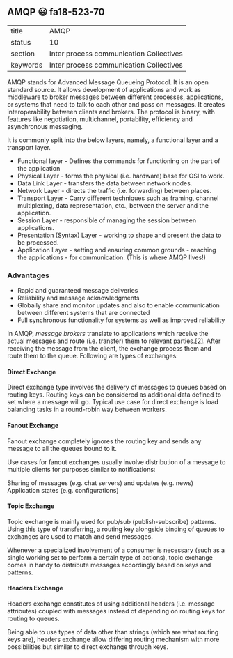 ## AMQP :smiley: fa18-523-70

|          |                                         |
| -------- | --------------------------------------- |
| title    | AMQP                                    | 
| status   | 10                                      |
| section  | Inter process communication Collectives |
| keywords | Inter process communication Collectives |


AMQP stands for Advanced Message Queueing Protocol. It is an open
standard source. It allows development of applications and work as
middleware to broker messages between different processes,
applications, or systems that need to talk to each other and pass on
messages. It creates interoperability between clients and brokers. The
protocol is binary, with features like negotiation, multichannel,
portability, efficiency and asynchronous messaging.

It is commonly split into the below layers, namely, a functional layer
and a transport layer.

* Functional layer - Defines the commands for functioning on the part of the application
* Physical Layer - forms the physical (i.e. hardware) base for OSI to work.
* Data Link Layer - transfers the data between network nodes.
* Network Layer - directs the traffic (i.e. forwarding) between places.
* Transport Layer - Carry different techniques such as framing, channel multiplexing, data representation, etc., between the server and the application.
* Session Layer - responsible of managing the session between applications.
* Presentation (Syntax) Layer - working to shape and present the data to be processed.
* Application Layer - setting and ensuring common grounds - reaching the applications - for communication. (This is where AMQP lives!)

### Advantages 

* Rapid and guaranteed message deliveries
* Reliability and message acknowledgments
* Globally share and monitor updates and also to enable communication between different systems that are connected
* Full synchronous functionality for systems as well as improved reliability

In AMQP, *message brokers* translate to applications which receive the
actual messages and route (i.e. transfer) them to relevant
parties.[2]. After receiving the message from the client, the exchange
process them and route them to the queue. Following are types of
exchanges:

#### Direct Exchange

Direct exchange type involves the delivery of messages to queues based
on routing keys. Routing keys can be considered as additional data
defined to set where a message will go. Typical use case for direct
exchange is load balancing tasks in a round-robin way between workers.


#### Fanout Exchange

Fanout exchange completely ignores the routing key and sends any
message to all the queues bound to it.

Use cases for fanout exchanges usually involve distribution of a
message to multiple clients for purposes similar to notifications:

Sharing of messages (e.g. chat servers) and updates (e.g. news)
Application states (e.g. configurations)

#### Topic Exchange

Topic exchange is mainly used for pub/sub (publish-subscribe)
patterns. Using this type of transferring, a routing key alongside
binding of queues to exchanges are used to match and send messages.

Whenever a specialized involvement of a consumer is necessary (such as
a single working set to perform a certain type of actions), topic
exchange comes in handy to distribute messages accordingly based on
keys and patterns.

#### Headers Exchange

Headers exchange constitutes of using additional headers (i.e. message
attributes) coupled with messages instead of depending on routing keys
for routing to queues.

Being able to use types of data other than strings (which are what
routing keys are), headers exchange allow differing routing mechanism
with more possibilities but similar to direct exchange through keys.
